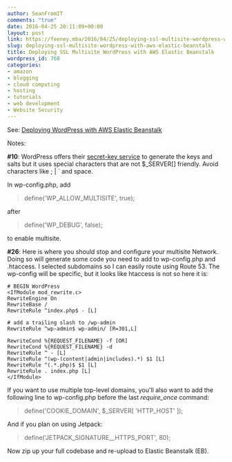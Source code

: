 ```yaml
---
author: SeanFromIT
comments: "true"
date: 2016-04-25 20:11:09+00:00
layout: post
link: https://feeney.mba/2016/04/25/deploying-ssl-multisite-wordpress-with-aws-elastic-beanstalk/
slug: deploying-ssl-multisite-wordpress-with-aws-elastic-beanstalk
title: Deploying SSL Multisite WordPress with AWS Elastic Beanstalk
wordpress_id: 768
categories:
- amazon
- blogging
- cloud computing
- hosting
- tutorials
- web development
- Website Security
---
```


See: [Deploying WordPress with AWS Elastic Beanstalk](https://d0.awsstatic.com/whitepapers/deploying-wordpress-with-aws-elastic-beanstalk.pdf)

Notes:

**#10**: WordPress offers their [secret-key service](https://api.wordpress.org/secret-key/1.1/salt/) to generate the keys and salts but it uses special characters that are not $_SERVER[] friendly. Avoid characters like ; | ` and space.

In wp-config.php, add


<blockquote>define('WP_ALLOW_MULTISITE', true);</blockquote>


after


<blockquote>define('WP_DEBUG', false);</blockquote>


to enable multisite.

**#26**: Here is where you should stop and configure your multisite Network. Doing so will generate some code you need to add to wp-config.php and .htaccess. I selected subdomains so I can easily route using Route 53. The wp-config will be specific, but it looks like htaccess is not so here it is:


```
# BEGIN WordPress
<IfModule mod_rewrite.c>
RewriteEngine On
RewriteBase /
RewriteRule ^index.php$ - [L]

# add a trailing slash to /wp-admin
RewriteRule ^wp-admin$ wp-admin/ [R=301,L]

RewriteCond %{REQUEST_FILENAME} -f [OR]
RewriteCond %{REQUEST_FILENAME} -d
RewriteRule ^ - [L]
RewriteRule ^(wp-(content|admin|includes).*) $1 [L]
RewriteRule ^(.*.php)$ $1 [L]
RewriteRule . index.php [L]
</IfModule>
```

If you want to use multiple top-level domains, you'll also want to add the following line to wp-config.php before the last _require_once_ command:


<blockquote>define('COOKIE_DOMAIN', $_SERVER[ 'HTTP_HOST' ]);</blockquote>


And if you plan on using Jetpack:


<blockquote>define('JETPACK_SIGNATURE__HTTPS_PORT', 80);</blockquote>


Now zip up your full codebase and re-upload to Elastic Beanstalk (EB).
